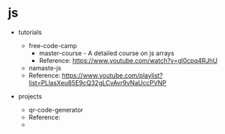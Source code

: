 # js

- tutorials
  - free-code-camp
    - master-course - A detailed course on js arrays
    - Reference: https://www.youtube.com/watch?v=gl0cpq4RJhU
  - namaste-js
  - Reference: https://www.youtube.com/playlist?list=PLlasXeu85E9cQ32gLCvAvr9vNaUccPVNP

- projects
    - qr-code-generator
    - Reference: 
    - 